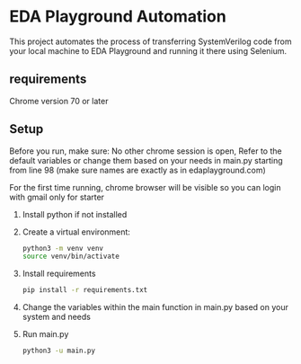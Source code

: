 # EDA Playground Automation

This project automates the process of transferring SystemVerilog code from your local machine to EDA Playground and running it there using Selenium.

## requirements

Chrome version 70 or later

## Setup

Before you run, make sure:
   No other chrome session is open,
   Refer to the default variables or change them based on your needs in main.py starting from line 98 (make sure names are exactly as in edaplayground.com)

For the first time running, chrome browser will be visible so you can login with gmail only for starter

1. Install python if not installed

2. Create a virtual environment:
   ```sh
   python3 -m venv venv
   source venv/bin/activate

3. Install requirements
   ```sh
   pip install -r requirements.txt

4. Change the variables within the main function in main.py based on your system and needs

5. Run main.py
   ```sh
   python3 -u main.py
